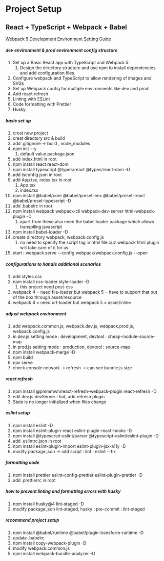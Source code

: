 Project Setup
=============

React + TypeScript + Webpack + Babel
------------------------------------

[Webpack 5 Development Environment Setting Guide](https://minu-space.gitbook.io/webpack-guide-1/)

##### dev environment & prod environment config structure

1. Set up a Basic React app with TypeScript and Webpack 5
    1. Design the directory structure and use npm to install dependencies and
       add
       configuration files.
2. Configure webpack and TypeScript to allow rendering of images and SVGs
3. Set up Webpack config for multiple environments like dev and prod
4. Add react refresh
5. Linting with ESLint
6. Code formatting with Prettier
7. Husky

##### basic set up

1. creat new project
2. creat directory src & build
3. add .gitignore -> build , node_modules
4. npm init --y
    1. default value package.json
5. add index.html in root
6. npm install react react-dom
7. npm install typescript @types/react @types/react-dom -D
8. add tsconfig.json in root
9. add App.tsx, index.tsx in root
    1. App.tsx
    2. index.tsx
10. npm install @babel/core @babel/preset-env @babel/preset-react
    @babel/preset-typescript -D
11. add .babelrc in root
12. npm install webpack webpack-cli webpack-dev-server html-webpack-plugin -D
    1. apart from these also need the babel loader package which allows
       transpiling javascript
13. npm install babel-loader -D
14. create directory webpack, webpack.config.js
    1. no need to specify the script tag in html file cuz webpack html
       plugin will take care of it for us
15. start : webpack serve --config webpack/webpack.config.js --open

##### configurations to handle additional scenarios

1. add styles.css
2. npm install css-loader style-loader -D
    1. this project need post-css
3. webpack 4 = need file-loader but webpack 5 = have to support that out of
   the box through asset/resource
4. webpack 4 = need url-loader but webpack 5 = asset/inline

##### adjust webpack environment

1. add webpack.common.js, webpack.dev.js, webpack.prod.js, webpack.config.js
2. in dev.js setting mode : development, devtool : cheap-module-source-map
3. in prod.js setting mode : production, devtool : source-map
4. npm install webpack-merge -D
5. npm build
6. npx serve
7. check console network -> refresh -> can see bundle.js size

##### react refresh

1. npm install @pmmmwh/react-refresh-webpack-plugin react-refresh -D
2. edit dev.js devServer : hot, add refresh plugin
3. State is no longer initialized when files change

##### eslint setup

1. npm install eslint -D
2. npm install eslint-plugin-react eslint-plugin-react-hooks -D
3. npm install @typescript-eslint/parser @typescript-eslint/eslint-plugin -D
4. add .eslintrc.json in root
5. npm install eslint-plugin-import eslint-plugin-jsx-a11y -D
6. modify package.json -> add script : lint : eslint --fix

##### formatting code

1. npm install prettier eslint-config-prettier eslint-plugin-prettier -D
2. add .prettierrc in root

##### how to prevent linting and formatting errors with husky

1. npm install husky@4 lint-staged -D
2. modify package.json lint-staged, husky : pre-commit : lint-staged

##### recommend project setup

1. npm install @babel/runtime @babel/plugin-transform-runtime -D
2. update .babelrc
3. npm install copy-webpack-plugin -D
4. modify webpack.common.js
5. npm install webpack-bundle-analyzer -D




















